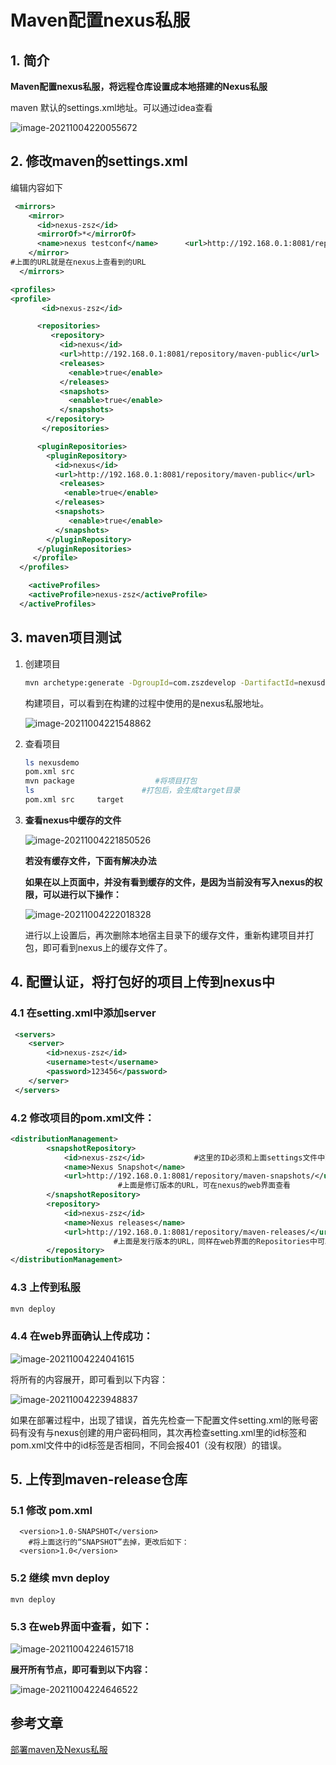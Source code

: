 # Maven配置nexus私服

## 1. 简介

**Maven配置nexus私服，将远程仓库设置成本地搭建的Nexus私服**

maven 默认的settings.xml地址。可以通过idea查看

![image-20211004220055672](https://gitee.com/zszdevelop/blogimage/raw/master/image-20211004220055672.png)

## 2. 修改maven的settings.xml

编辑内容如下

```xml
 <mirrors>
 	<mirror>
      <id>nexus-zsz</id>
      <mirrorOf>*</mirrorOf>
      <name>nexus testconf</name>      <url>http://192.168.0.1:8081/repository/maven-public/</url>
    </mirror>
#上面的URL就是在nexus上查看到的URL
  </mirrors>

<profiles>
<profile>
       <id>nexus-zsz</id>

      <repositories>
         <repository>
           <id>nexus</id>
           <url>http://192.168.0.1:8081/repository/maven-public</url>
           <releases>
             <enable>true</enable>
           </releases>
           <snapshots>
             <enable>true</enable>
           </snapshots>
        </repository>
       </repositories>

      <pluginRepositories>
        <pluginRepository>
          <id>nexus</id>
          <url>http://192.168.0.1:8081/repository/maven-public</url>
           <releases>
            <enable>true</enable>
          </releases>
          <snapshots>
             <enable>true</enable>
          </snapshots>
        </pluginRepository>
      </pluginRepositories>
     </profile>
  </profiles>

	<activeProfiles>
    <activeProfile>nexus-zsz</activeProfile>    
  </activeProfiles>
```

## 3. maven项目测试

1. 创建项目

   ```sh
   mvn archetype:generate -DgroupId=com.zszdevelop -DartifactId=nexusdemo -DarchetypeArtifactId=maven-archetype-webapp -DinteractiveMode=false
   ```

   构建项目，可以看到在构建的过程中使用的是nexus私服地址。

   ![image-20211004221548862](https://gitee.com/zszdevelop/blogimage/raw/master/image-20211004221548862.png)

2. 查看项目

   ```sh
   ls nexusdemo
   pom.xml src
   mvn package                  #将项目打包
   ls						 #打包后，会生成target目录
   pom.xml src     target
   ```

3. **查看nexus中缓存的文件**

   ![image-20211004221850526](https://gitee.com/zszdevelop/blogimage/raw/master/image-20211004221850526.png)

   **若没有缓存文件，下面有解决办法**

   **如果在以上页面中，并没有看到缓存的文件，是因为当前没有写入nexus的权限，可以进行以下操作：**

   ![image-20211004222018328](https://gitee.com/zszdevelop/blogimage/raw/master/image-20211004222018328.png)

   进行以上设置后，再次删除本地宿主目录下的缓存文件，重新构建项目并打包，即可看到nexus上的缓存文件了。

## 4. 配置认证，将打包好的项目上传到nexus中

### 4.1 在setting.xml中添加server

```xml
 <servers>
	<server>
		<id>nexus-zsz</id>
		<username>test</username>
		<password>123456</password>
	</server>
 </servers>
```

### 4.2 修改项目的pom.xml文件：

```xml
<distributionManagement>
        <snapshotRepository>
            <id>nexus-zsz</id>           #这里的ID必须和上面settings文件中配置认证的ID一致
            <name>Nexus Snapshot</name>
            <url>http://192.168.0.1:8081/repository/maven-snapshots/</url>
                        #上面是修订版本的URL，可在nexus的web界面查看
        </snapshotRepository>
        <repository>
            <id>nexus-zsz</id>
            <name>Nexus releases</name>
            <url>http://192.168.0.1:8081/repository/maven-releases/</url>
                       #上面是发行版本的URL，同样在web界面的Repositories中可以查看到
        </repository>
</distributionManagement>
```

### 4.3 上传到私服 

```sh
mvn deploy   
```

### 4.4 **在web界面确认上传成功：**

![image-20211004224041615](https://gitee.com/zszdevelop/blogimage/raw/master/image-20211004224041615.png)

将所有的内容展开，即可看到以下内容：

![image-20211004223948837](https://gitee.com/zszdevelop/blogimage/raw/master/image-20211004223948837.png)

如果在部署过程中，出现了错误，首先先检查一下配置文件setting.xml的账号密码有没有与nexus创建的用户密码相同，其次再检查setting.xml里的id标签和pom.xml文件中的id标签是否相同，不同会报401（没有权限）的错误。

## 5. **上传到maven-release仓库**

### 5.1 修改 pom.xml 

```
  <version>1.0-SNAPSHOT</version>   
    #将上面这行的“SNAPSHOT”去掉，更改后如下：
  <version>1.0</version>
```

### 5.2 继续 mvn deploy

```
mvn deploy
```

### 5.3 在web界面中查看，如下：

![image-20211004224615718](https://gitee.com/zszdevelop/blogimage/raw/master/image-20211004224615718.png)

**展开所有节点，即可看到以下内容：**

![image-20211004224646522](https://gitee.com/zszdevelop/blogimage/raw/master/image-20211004224646522.png)

## 参考文章

[部署maven及Nexus私服](https://cloud.tencent.com/developer/article/1623922)

